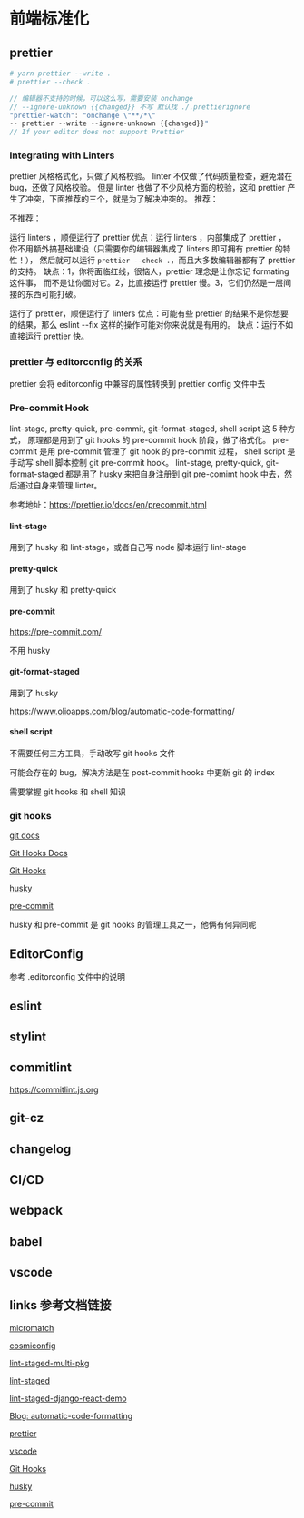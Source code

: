 <!-- markdownlint-disable-file -->

# 前端标准化

## prettier

```sh
# yarn prettier --write .
# prettier --check .
```

```js
// 编辑器不支持的时候，可以这么写，需要安装 onchange
// --ignore-unknown {{changed}} 不写 默认找 ./.prettierignore
"prettier-watch": "onchange \"**/*\"
-- prettier --write --ignore-unknown {{changed}}"
// If your editor does not support Prettier
```

### Integrating with Linters

<!-- https://prettier.io/docs/en/integrating-with-linters.html -->

prettier 风格格式化，只做了风格校验。
linter 不仅做了代码质量检查，避免潜在 bug，还做了风格校验。
但是 linter 也做了不少风格方面的校验，这和 prettier 产生了冲突，下面推荐的三个，就是为了解决冲突的。
推荐：

<!--
eslint-config-prettier
tslint-config-prettier
stylelint-config-prettier
 -->

不推荐：

<!--
eslint-plugin-prettier
tslint-plugin-prettier
stylelint-prettier
 -->

运行 linters ，顺便运行了 prettier
优点：运行 linters ，内部集成了 prettier ，
你不用额外搞基础建设（只需要你的编辑器集成了 linters 即可拥有 prettier 的特性！），
然后就可以运行 `prettier --check .`，而且大多数编辑器都有了 prettier 的支持。
缺点：1，你将面临红线，很恼人，prettier 理念是让你忘记 formating 这件事，
而不是让你面对它。2，比直接运行 prettier 慢。3，它们仍然是一层间接的东西可能打破。

<!--
prettier-eslint
prettier-tslint
prettier-stylelint
 -->

运行了 prettier，顺便运行了 linters
优点：可能有些 prettier 的结果不是你想要的结果，那么 eslint --fix 这样的操作可能对你来说就是有用的。
缺点：运行不如直接运行 prettier 快。

### prettier 与 editorconfig 的关系

prettier 会将 editorconfig 中兼容的属性转换到 prettier config 文件中去

### Pre-commit Hook

lint-stage, pretty-quick, pre-commit, git-format-staged, shell script 这 5 种方式，
原理都是用到了 git hooks 的 pre-commit hook 阶段，做了格式化。
pre-commit 是用 pre-commit 管理了 git hook 的 pre-commit 过程，
shell script 是手动写 shell 脚本控制 git pre-commit hook。
lint-stage, pretty-quick, git-format-staged
都是用了 husky 来把自身注册到 git pre-comimt hook 中去，然后通过自身来管理 linter。

参考地址：<https://prettier.io/docs/en/precommit.html>

#### lint-stage

用到了 husky 和 lint-stage，或者自己写 node 脚本运行 lint-stage

#### pretty-quick

用到了 husky 和 pretty-quick

#### pre-commit

<https://pre-commit.com/>

不用 husky

#### git-format-staged

用到了 husky

<https://www.olioapps.com/blog/automatic-code-formatting/>

#### shell script

不需要任何三方工具，手动改写 git hooks 文件

可能会存在的 bug，解决方法是在 post-commit hooks 中更新 git 的 index

需要掌握 git hooks 和 shell 知识

### git hooks

[git docs](https://git-scm.com/docs)

[Git Hooks Docs](https://git-scm.com/docs/githooks)

[Git Hooks](https://githooks.com/)

[husky](https://typicode.github.io/husky/#/)

[pre-commit](https://pre-commit.com)

husky 和 pre-commit 是 git hooks 的管理工具之一，他俩有何异同呢

## EditorConfig

参考 .editorconfig 文件中的说明

## eslint

## stylint

## commitlint

https://commitlint.js.org

## git-cz

## changelog

## CI/CD

## webpack

## babel

## vscode

## links 参考文档链接

[micromatch](https://github.com/micromatch/micromatch)

[cosmiconfig](https://github.com/davidtheclark/cosmiconfig)

[lint-staged-multi-pkg](https://github.com/sudo-suhas/lint-staged-multi-pkg)

[lint-staged](http://github.com/okonet/lint-staged)

[lint-staged-django-react-demo](https://github.com/sudo-suhas/lint-staged-django-react-demo)

[Blog: automatic-code-formatting](https://www.olioapps.com/blog/automatic-code-formatting/)

[prettier](https://prettier.io)

[vscode](https://code.visualstudio.com)

[Git Hooks](https://githooks.com/)

[husky](https://typicode.github.io/husky/#/)

[pre-commit](https://pre-commit.com)
